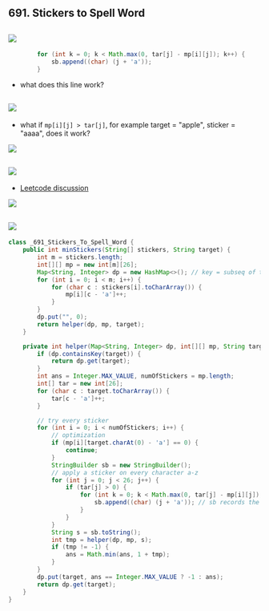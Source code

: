 ## 691. Stickers to Spell Word
![](img/2024-08-22-11-32-44.png)
---

```java
        for (int k = 0; k < Math.max(0, tar[j] - mp[i][j]); k++) {
            sb.append((char) (j + 'a'));
        }
```

- what does this line work?

 ![](img/2024-08-22-12-11-58.png)
---

- what if `mp[i][j] > tar[j]`, for example target = "apple", sticker = "aaaa", does it work?

![](img/2024-08-22-12-13-28.png)

![](img/2024-08-22-12-14-17.png)
---

- [Leetcode discussion](https://leetcode.com/problems/stickers-to-spell-word/discuss/108318/C%2B%2BJavaPython-DP-%2B-Memoization-with-optimization-29-ms-(C%2B%2B))

![](img/2024-08-22-12-22-09.png)

![](img/2024-08-22-12-26-02.png)
---

```java
class _691_Stickers_To_Spell_Word {
    public int minStickers(String[] stickers, String target) {
        int m = stickers.length;
        int[][] mp = new int[m][26];
        Map<String, Integer> dp = new HashMap<>(); // key = subseq of target | val = min num of stickers
        for (int i = 0; i < m; i++) {
            for (char c : stickers[i].toCharArray()) {
                mp[i][c - 'a']++;
            }
        }
        dp.put("", 0);
        return helper(dp, mp, target);
    }

    private int helper(Map<String, Integer> dp, int[][] mp, String target) {
        if (dp.containsKey(target)) {
            return dp.get(target);
        }
        int ans = Integer.MAX_VALUE, numOfStickers = mp.length;
        int[] tar = new int[26];
        for (char c : target.toCharArray()) {
            tar[c - 'a']++;
        }

        // try every sticker
        for (int i = 0; i < numOfStickers; i++) {
            // optimization
            if (mp[i][target.charAt(0) - 'a'] == 0) {
                continue;
            }
            StringBuilder sb = new StringBuilder();
            // apply a sticker on every character a-z
            for (int j = 0; j < 26; j++) {
                if (tar[j] > 0) {
                    for (int k = 0; k < Math.max(0, tar[j] - mp[i][j]); k++) {
                        sb.append((char) (j + 'a')); // sb records the remaining chars of target 
                    }
                }
            }
            String s = sb.toString();
            int tmp = helper(dp, mp, s);
            if (tmp != -1) {
                ans = Math.min(ans, 1 + tmp);
            }
        }
        dp.put(target, ans == Integer.MAX_VALUE ? -1 : ans);
        return dp.get(target);
    }
}
```
